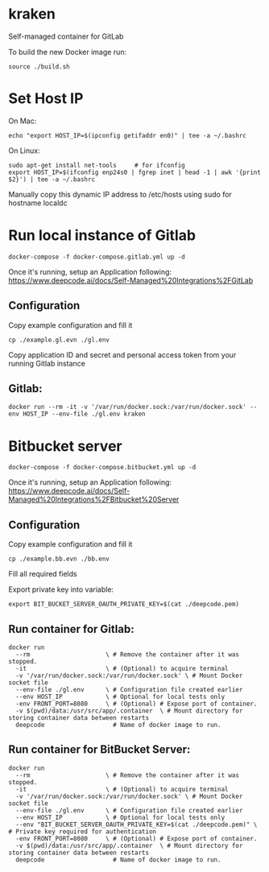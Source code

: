 # kraken
Self-managed container for GitLab

To build the new Docker image run:
  ```
  source ./build.sh
  ```

# Set Host IP
On Mac:
  ```
  echo "export HOST_IP=$(ipconfig getifaddr en0)" | tee -a ~/.bashrc
  ```
On Linux:
  ```
  sudo apt-get install net-tools     # for ifconfig
  export HOST_IP=$(ifconfig enp24s0 | fgrep inet | head -1 | awk '{print $2}') | tee -a ~/.bashrc
  ```
Manually copy this dynamic IP address to /etc/hosts using sudo for hostname localdc

# Run local instance of Gitlab
  ```
  docker-compose -f docker-compose.gitlab.yml up -d 
  ```

Once it's running, setup an Application following:
https://www.deepcode.ai/docs/Self-Managed%20Integrations%2FGitLab

## Configuration
Copy example configuration and fill it
  ```
  cp ./example.gl.evn ./gl.env
  ```

Copy application ID and secret and personal access token from your running Gitlab instance

## Gitlab:

  ```
  docker run --rm -it -v '/var/run/docker.sock:/var/run/docker.sock' --env HOST_IP --env-file ./gl.env kraken
  ```

# Bitbucket server
  ```
  docker-compose -f docker-compose.bitbucket.yml up -d 
  ```

Once it's running, setup an Application following: https://www.deepcode.ai/docs/Self-Managed%20Integrations%2FBitbucket%20Server

## Configuration
Copy example configuration and fill it
  ```
  cp ./example.bb.evn ./bb.env
  ```

Fill all required fields

Export private key into variable:
  ```
  export BIT_BUCKET_SERVER_OAUTH_PRIVATE_KEY=$(cat ./deepcode.pem)
  ```

## Run container for Gitlab:

  ```
  docker run 
    --rm                     \ # Remove the container after it was stopped.
    -it                      \ # (Optional) to acquire terminal
    -v '/var/run/docker.sock:/var/run/docker.sock' \ # Mount Docker socket file
    --env-file ./gl.env      \ # Configuration file created earlier
    --env HOST_IP            \ # Optional for local tests only
    -env FRONT_PORT=8080     \ # (Optional) # Expose port of container.
    -v $(pwd)/data:/usr/src/app/.container  \ # Mount directory for storing container data between restarts
    deepcode                   # Name of docker image to run.
  ```

## Run container for BitBucket Server:
  ```
  docker run 
    --rm                     \ # Remove the container after it was stopped.
    -it                      \ # (Optional) to acquire terminal
    -v '/var/run/docker.sock:/var/run/docker.sock' \ # Mount Docker socket file
    --env-file ./gl.env      \ # Configuration file created earlier
    --env HOST_IP            \ # Optional for local tests only
    --env "BIT_BUCKET_SERVER_OAUTH_PRIVATE_KEY=$(cat ./deepcode.pem)" \ # Private key required for authentication
    -env FRONT_PORT=8080     \ # (Optional) # Expose port of container.
    -v $(pwd)/data:/usr/src/app/.container  \ # Mount directory for storing container data between restarts
    deepcode                   # Name of docker image to run.
  ```